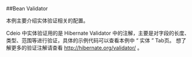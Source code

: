 ##Bean Validator

本例主要介绍实体验证相关的配置。

 Cdeio 中实体验证用的是 Hibernate Validator 中的注解，主要是对字段的长度、类型、范围等进行验证，具体的示例代码可以查看本例中 “ 实体 ” Tab页。
想了解更多的验证注解请查看 http://hibernate.org/validator/ 。


